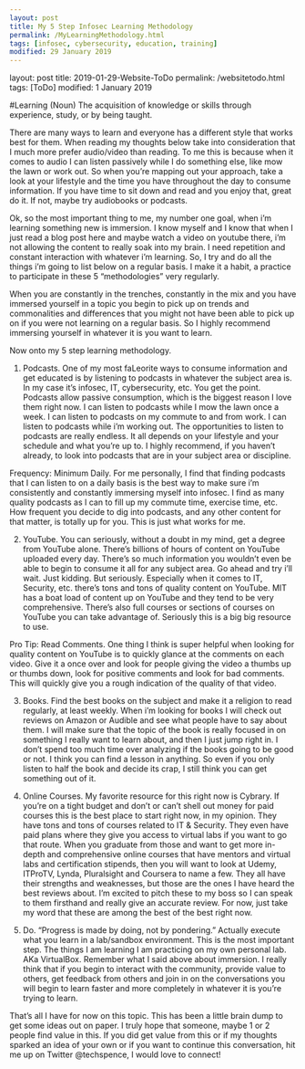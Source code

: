 ```yaml
---
layout: post
title: My 5 Step Infosec Learning Methodology
permalink: /MyLearningMethodology.html
tags: [infosec, cybersecurity, education, training]
modified: 29 January 2019
---
```


layout: post
title: 2019-01-29-Website-ToDo
permalink: /websitetodo.html
tags: [ToDo]
modified: 1 January 2019

#Learning (Noun)
The acquisition of knowledge or skills through experience, study, or by being taught.

There are many ways to learn and everyone has a different style that works best for them. When reading my thoughts below take into consideration that I much more prefer audio/video than reading. To me this is because when it comes to audio I can listen passively while I do something else, like mow the lawn or work out. So when you’re mapping out your approach, take a look at your lifestyle and the time you have throughout the day to consume information. If you have time to sit down and read and you enjoy that, great do it. If not, maybe try audiobooks or podcasts.

Ok, so the most important thing to me, my number one goal, when i’m learning something new is immersion. I know myself and I know that when I just read a blog post here and maybe watch a video on youtube there, i’m not allowing the content to really soak into my brain. I need repetition and constant interaction with whatever i’m learning. So, I try and do all the things i’m going to list below on a regular basis. I make it a habit, a practice to participate in these 5 “methodologies” very regularly.

When you are constantly in the trenches, constantly in the mix and you have immersed yourself in a topic you begin to pick up on trends and commonalities and differences that you might not have been able to pick up on if you were not learning on a regular basis. So I highly recommend immersing yourself in whatever it is you want to learn.

Now onto my 5 step learning methodology.

1) Podcasts. One of my most faLeorite ways to consume information and get educated is by listening to podcasts in whatever the subject area is. In my case it’s infosec, IT, cybersecurity, etc. You get the point. Podcasts allow passive consumption, which is the biggest reason I love them right now. I can listen to podcasts while I mow the lawn once a week. I can listen to podcasts on my commute to and from work. I can listen to podcasts while i’m working out. The opportunities to listen to podcasts are really endless. It all depends on your lifestyle and your schedule and what you’re up to. I highly recommend, if you haven’t already, to look into podcasts that are in your subject area or discipline.

Frequency: Minimum Daily. For me personally, I find that finding podcasts that I can listen to on a daily basis is the best way to make sure i’m consistently and constantly immersing myself into infosec. I find as many quality podcasts as I can to fill up my commute time, exercise time, etc. How frequent you decide to dig into podcasts, and any other content for that matter, is totally up for you. This is just what works for me.

2) YouTube. You can seriously, without a doubt in my mind, get a degree from YouTube alone. There’s billions of hours of content on YouTube uploaded every day. There’s so much information you wouldn’t even be able to begin to consume it all for any subject area. Go ahead and try i’ll wait. Just kidding. But seriously. Especially when it comes to IT, Security, etc. there’s tons and tons of quality content on YouTube. MIT has a boat load of content up on YouTube and they tend to be very comprehensive. There’s also full courses or sections of courses on YouTube you can take advantage of. Seriously this is a big big resource to use.

Pro Tip: Read Comments. One thing I think is super helpful when looking for quality content on YouTube is to quickly glance at the comments on each video. Give it a once over and look for people giving the video a thumbs up or thumbs down, look for positive comments and look for bad comments. This will quickly give you a rough indication of the quality of that video.

3) Books. Find the best books on the subject and make it a religion to read regularly, at least weekly. When i’m looking for books I will check out reviews on Amazon or Audible and see what people have to say about them. I will make sure that the topic of the book is really focused in on something I really want to learn about, and then I just jump right in. I don’t spend too much time over analyzing if the books going to be good or not. I think you can find a lesson in anything. So even if you only listen to half the book and decide its crap, I still think you can get something out of it.

4) Online Courses. My favorite resource for this right now is Cybrary. If you’re on a tight budget and don’t or can’t shell out money for paid courses this is the best place to start right now, in my opinion. They have tons and tons of courses related to IT & Security. They even have paid plans where they give you access to virtual labs if you want to go that route. When you graduate from those and want to get more in-depth and comprehensive online courses that have mentors and virtual labs and certification stipends, then you will want to look at Udemy, ITProTV, Lynda, Pluralsight and Coursera to name a few. They all have their strengths and weaknesses, but those are the ones I have heard the best reviews about. I’m excited to pitch these to my boss so I can speak to them firsthand and really give an accurate review. For now, just take my word that these are among the best of the best right now.

5) Do. “Progress is made by doing, not by pondering.” Actually execute what you learn in a lab/sandbox environment. This is the most important step. The things I am learning I am practicing on my own personal lab. AKa VirtualBox. Remember what I said above about immersion. I really think that if you begin to interact with the community, provide value to others, get feedback from others and join in on the conversations you will begin to learn faster and more completely in whatever it is you’re trying to learn.

That’s all I have for now on this topic. This has been a little brain dump to get some ideas out on paper. I truly hope that someone, maybe 1 or 2 people find value in this. If you did get value from this or if my thoughts sparked an idea of your own or if you want to continue this conversation, hit me up on Twitter @techspence, I would love to connect!
